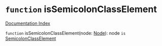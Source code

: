 # `function` isSemicolonClassElement

[Documentation Index](../README.md)

`function` isSemicolonClassElement(node: [Node](../private.interface.Node/README.md)): node `is` [SemicolonClassElement](../private.interface.SemicolonClassElement/README.md)